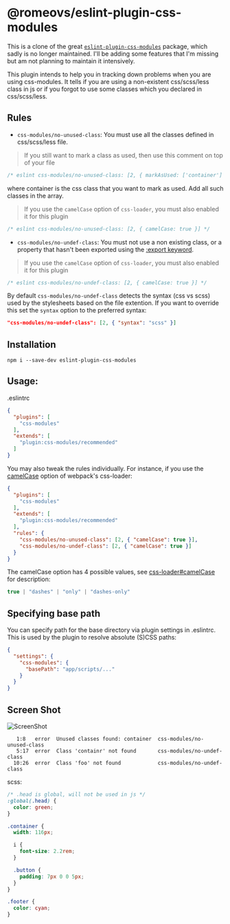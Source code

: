 # @romeovs/eslint-plugin-css-modules

This is a clone of the great
[`eslint-plugin-css-modules`](https://github.com/atfzl/eslint-plugin-css-modules)
package, which sadly is no longer maintained.
I'll be adding some features that I'm missing but am not planning to maintain it
intensively.

This plugin intends to help you in tracking down problems when you are using
css-modules. It tells if you are using a non-existent css/scss/less class in js
or if you forgot to use some classes which you declared in css/scss/less.

## Rules

* `css-modules/no-unused-class`: You must use all the classes defined in css/scss/less file.

>If you still want to mark a class as used, then use this comment on top of your file
```js
/* eslint css-modules/no-unused-class: [2, { markAsUsed: ['container'] }] */
```
where container is the css class that you want to mark as used.
Add all such classes in the array.

>If you use the `camelCase` option of `css-loader`, you must also enabled it for this plugin
```js
/* eslint css-modules/no-unused-class: [2, { camelCase: true }] */
```

* `css-modules/no-undef-class`: You must not use a non existing class, or a property that hasn't been exported using the [:export keyword](https://github.com/css-modules/icss#export).

>If you use the `camelCase` option of `css-loader`, you must also enabled it for this plugin
```js
/* eslint css-modules/no-undef-class: [2, { camelCase: true }] */
```

By default `css-modules/no-undef-class` detects the syntax (css vs scss) used by the
stylesheets based on the file extention. If you want to override this set the
`syntax` option to the preferred syntax:

```json
"css-modules/no-undef-class": [2, { "syntax": "scss" }]
```

## Installation

```
npm i --save-dev eslint-plugin-css-modules
```

## Usage:

.eslintrc
```json
{
  "plugins": [
    "css-modules"
  ],
  "extends": [
    "plugin:css-modules/recommended"
  ]
}
```

You may also tweak the rules individually. For instance, if you use the [camelCase](https://github.com/webpack-contrib/css-loader#camelcase) option of webpack's css-loader:

```json
{
  "plugins": [
    "css-modules"
  ],
  "extends": [
    "plugin:css-modules/recommended"
  ],
  "rules": {
    "css-modules/no-unused-class": [2, { "camelCase": true }],
    "css-modules/no-undef-class": [2, { "camelCase": true }]
  }
}
```

The camelCase option has 4 possible values, see [css-loader#camelCase](https://github.com/webpack-contrib/css-loader#camelcase) for description:
```js
true | "dashes" | "only" | "dashes-only"
```

## Specifying base path

You can specify path for the base directory via plugin settings in .eslintrc. This is used by the plugin to resolve absolute (S)CSS paths:

```json
{
  "settings": {
    "css-modules": {
      "basePath": "app/scripts/..."
    }
  }
}
```

## Screen Shot

![ScreenShot](https://raw.githubusercontent.com/atfzl/eslint-plugin-css-modules/master/screenshots/screenshot3.png)

```
   1:8   error  Unused classes found: container  css-modules/no-unused-class
   5:17  error  Class 'containr' not found       css-modules/no-undef-class
  10:26  error  Class 'foo' not found            css-modules/no-undef-class
```

scss:

```scss
/* .head is global, will not be used in js */
:global(.head) {
  color: green;
}

.container {
  width: 116px;

  i {
    font-size: 2.2rem;
  }

  .button {
    padding: 7px 0 0 5px;
  }
}

.footer {
  color: cyan;
}
```
